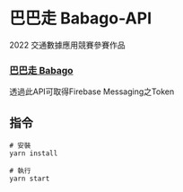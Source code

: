 # 巴巴走 Babago-API
2022 交通數據應用競賽參賽作品
### [巴巴走 Babago](https://tdx-babago.vercel.app/)
透過此API可取得Firebase Messaging之Token

## 指令
```
# 安裝
yarn install

# 執行
yarn start
```


